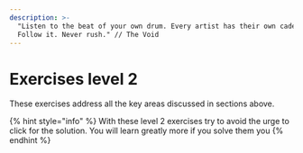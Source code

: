 ```yaml
---
description: >-
  "Listen to the beat of your own drum. Every artist has their own cadence.
  Follow it. Never rush." // The Void
---
```


# Exercises level 2

These exercises address all the key areas discussed in sections above.

{% hint style="info" %}
With these level 2 exercises try to avoid the urge to click for the solution. You will learn greatly more if you solve them you
{% endhint %}

